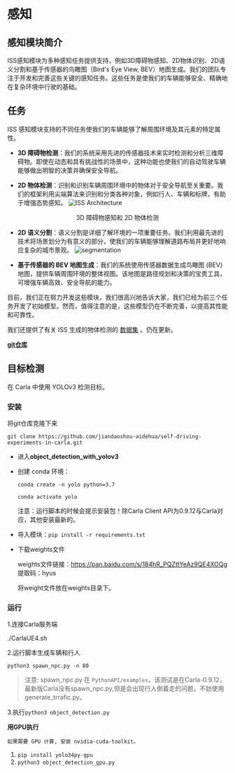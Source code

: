 # 感知

## 感知模块简介

ISS感知模块为多种感知任务提供支持，例如3D障碍物感知、2D物体识别、2D语义分割和基于传感器的鸟瞰图（Bird's Eye View, BEV）地图生成。我们的团队专注于开发和完善这些关键的感知任务。这些任务是使我们的车辆能够安全、精确地在复杂环境中行驶的基础。

## 任务

ISS 感知模块支持的不同任务使我们的车辆能够了解周围环境及其元素的特定属性。

- **3D 障碍物检测**：我们的系统采用先进的传感器技术来实时检测和分析三维障碍物。即使在动态和具有挑战性的场景中，这种功能也使我们的自动驾驶车辆能够做出明智的决策并确保安全导航。

- **2D 物体检测**：识别和识别车辆周围环境中的物体对于安全导航至关重要。我们的框架利用尖端算法来识别和分类各种对象，例如行人、车辆和标牌，有助于增强态势感知。
  ![ISS Architecture](../img/ecosys_iss/perception/detection_pp_small.gif)

<center> 3D 障碍物感知和 2D 物体检测 </center>
<p> </p>

- **2D 语义分割**：语义分割是详细了解环境的一项重要任务。我们利用最先进的技术将场景划分为有意义的部分，使我们的车辆能够理解道路布局并更好地响应复杂的城市景观。
  ![segmentation](../img/ecosys_iss/perception/segmentation.png)


- **基于传感器的 BEV 地图生成**：我们的系统使用传感器数据生成鸟瞰图 (BEV) 地图，提供车辆周围环境的整体视图。该地图是路径规划和决策的宝贵工具，可增强车辆高效、安全导航的能力。


目前，我们正在努力开发这些模块，我们很高兴地告诉大家，我们已经为前三个任务开发了初始模型。然而，值得注意的是，这些模型仍在不断完善，以提高其性能和可靠性。

我们还提供了有关 ISS 生成的物体检测的 [数据集](https://drive.google.com/drive/folders/1EUKrZdwPsxJ3pI6GrOdemPLJKHmy1xi3?usp=drive_link) 。仍在更新。

[**git仓库**](https://github.com/woaishimoxi/self-driving-experiments-in-carla)

## 目标检测

在 Carla 中使用 YOLOv3 检测目标。 

### 安装

 将git仓库克隆下来

```
git clone https://github.com/jiandaoshou-aidehua/self-driving-experiments-in-carla.git
```

- 进入**object_detection_with_yolov3**

- 创建 conda 环境：

  ```
  conda create -n yolo python=3.7
  ```

  ```
  conda activate yolo
  ```

  注意：运行脚本的时候会提示安装包！除Carla Client API为0.9.12与Carla对应，其他安装最新的。

- 导入模块：`pip install -r requirements.txt`

- 下载weights文件

  weights文件链接：https://pan.baidu.com/s/184hR_PQZttYeAz9QE4XOQg  提取码：hyus 

  将weight文件放在weights目录下。

### 运行

1.连接Carla服务端

./CarlaUE4.sh

2.运行脚本生成车辆和行人

```
python3 spawn_npc.py -n 80
```

> 注意: spawn_npc.py 在 `PythonAPI/examples`，该测试是在Carla-0.9.12，最新版Carla没有spawn_npc.py,但是会出现行人倒着走的问题，不妨使用generate_trrafic.py。

3.执行`python3 object_detection.py` 

**用GPU执行**

```
如果需要 GPU 计算, 安装 nvidia-cuda-toolkit。
```

1. `pip install yolo34py-gpu`
2. `python3 object_detection_gpu.py`



















